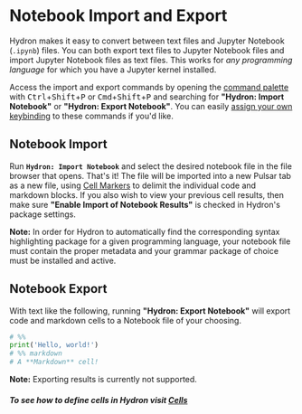 # Notebook Import and Export

Hydron makes it easy to convert between text files and Jupyter Notebook (`.ipynb`) files. You can both export text files to Jupyter Notebook files and import Jupyter Notebook files as text files. This works for _any programming language_ for which you have a Jupyter kernel installed.

Access the import and export commands by opening the [command palette](https://flight-manual.atom.io/getting-started/sections/atom-basics/#command-palette) with <kbd>Ctrl</kbd>+<kbd>Shift</kbd>+<kbd>P</kbd> or <kbd>Cmd</kbd>+<kbd>Shift</kbd>+<kbd>P</kbd> and searching for **"Hydron: Import Notebook"** or **"Hydron: Export Notebook"**. You can easily [assign your own keybinding](https://flight-manual.atom.io/using-atom/sections/basic-customization/#customizing-keybindings) to these commands if you'd like.

## Notebook Import

Run **`Hydron: Import Notebook`** and select the desired notebook file in the file browser that opens. That's it! The file will be imported into a new Pulsar tab as a new file, using [Cell Markers](Cells.md#cell-markers) to delimit the individual code and markdown blocks. If you also wish to view your previous cell results, then make sure **"Enable Import of Notebook Results"** is checked in Hydron's package settings.

**Note:** In order for Hydron to automatically find the corresponding syntax highlighting package for a given programming language, your notebook file must contain the proper metadata and your grammar package of choice must be installed and active.

## Notebook Export

With text like the following, running **"Hydron: Export Notebook"** will export code and markdown cells to a Notebook file of your choosing.

```py
# %%
print('Hello, world!')
# %% markdown
# A **Markdown** cell!
```

**Note:** Exporting results is currently not supported.

##### To see how to define cells in Hydron visit [Cells](Cells.md)
